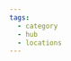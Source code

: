 ```yaml
---
tags:
  - category
  - hub
  - locations
---
```

<List dir="Small-Crimes-Collective/Lore/Locations"/>